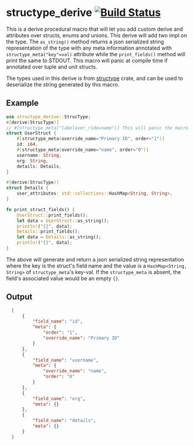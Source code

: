 # structype_derive  [![Build Status](https://travis-ci.org/nohupped/structype_derive.svg?branch=master)](https://travis-ci.org/nohupped/structype_derive)

This is a derive procedural macro that will let you add custom derive and attributes over structs, enums and unions. This derive will add two impl on the
type. The `as_string()` method returns a json serialized string representation of the type with any meta information annotated with `structype_meta("key"=val)` attribute while the `print_fields()` method will print the same to STDOUT. This macro will panic at compile time if annotated over tuple and unit structs.

The types used in this derive is from [structype](https://github.com/nohupped/structype) crate, and can be used to deserialize the string generated by this macro.

## Example

```rust
use structype_derive::StrucType;
#[derive(StrucType)]
// #[structype_meta("labelover_ride=name")] This will panic the macro
struct UserStruct {
    #[structype_meta(override_name="Primary ID", order="1")]
    id: i64,
    #[structype_meta(override_name="name", order="0")]
    username: String,
    org: String,
    details: Details,
}

#[derive(StrucType)]
struct Details {
    user_attributes: std::collections::HashMap<String, String>,
}

fn print_struct_fields() {
    UserStruct::print_fields();
    let data = UserStruct::as_string();
    println!("{}", data);
    Details::print_fields();
    let data = Details::as_string();
    println!("{}", data);
}
```

The above will generate and return a json serialized string representation where the key is the struct's field name and the value is a `HashMap<String, String>` of `structype_meta`'s key-val. If the `structype_meta` is absent, the field's associated value would be an empty `{}`.

## Output

```json
  [
      {
          "field_name": "id",
          "meta": {
              "order": "1",
              "override_name": "Primary ID"
          }
      },
      {
          "field_name": "username",
          "meta": {
              "override_name": "name",
              "order": "0"
          }
      },
      {
          "field_name": "org",
          "meta": {}
      },
      {
          "field_name": "details",
          "meta": {}
      }
  ]
```
